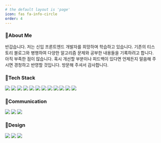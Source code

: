 ```yaml
---
# the default layout is 'page'
icon: fas fa-info-circle
order: 4
---
```


### 📍About Me
반갑습니다. 저는 신입 프론트엔드  개발자를 희망하며 학습하고 있습니다. 기존의 티스토리 블로그와 병행하여 다양한 알고리즘 문제와 공부한 내용들을 기록하려고 합니다. 아직 부족한 점이 많습니다. 혹시 개선할 부분이나 피드백이 있다면 언제든지 말씀해 주시면 경청하고 반영할 것입니다. 방문해 주셔서 감사합니다.

### 📍Tech Stack
<div>
	<img src="https://img.shields.io/badge/JavaScript-F7DF1E?style=for-the-badge&logo=javascript&logoColor=black">
	<img src="https://img.shields.io/badge/React-61DAFB?style=for-the-badge&logo=react&logoColor=black">
	<img src="https://img.shields.io/badge/React Query-FF4154?style=for-the-badge&logo=reactquery&logoColor=white">
	<img src="https://img.shields.io/badge/Redux-764ABC?style=for-the-badge&logo=redux&logoColor=white">
	<img src="https://img.shields.io/badge/Redux Thunk-76B83F?style=for-the-badge&logo=redux&logoColor=white">
	<img src="https://img.shields.io/badge/Framer Motion-0055FF?style=for-the-badge&logo=framer&logoColor=white">
	<img src="https://img.shields.io/badge/React Router-CA4245?style=for-the-badge&logo=reactrouter&logoColor=white">
	<img src="https://img.shields.io/badge/Json Server-000000?style=for-the-badge&logo=json&logoColor=white">
	<img src="https://img.shields.io/badge/Bootstrap-7952B3?style=for-the-badge&logo=bootstrap&logoColor=white">
	<img src="https://img.shields.io/badge/CSS-1572B6?style=for-the-badge&logo=css3&logoColor=white"> 
	<img src="https://img.shields.io/badge/HTML-E34F26?style=for-the-badge&logo=html5&logoColor=white"> 
	<img src="https://img.shields.io/badge/API Call-E3695F?style=for-the-badge&logoColor=white">   
</div>

### 📍Communication
<div>
	<img src="https://img.shields.io/badge/GitHub-181717?style=for-the-badge&logo=github&logoColor=white">
		<img src="https://img.shields.io/badge/Figma-F24E1E?style=for-the-badge&logo=figma&logoColor=white">
		<img src="https://img.shields.io/badge/Notion-000000?style=for-the-badge&logo=notion&logoColor=white">
</div>

### 📍Design
<div>
	<img src="https://img.shields.io/badge/Photoshop-31A8FF?style=for-the-badge&logo=adobephotoshop&logoColor=white">
		<img src="https://img.shields.io/badge/Illustrator-FF9A00?style=for-the-badge&logo=adobeillustrator&logoColor=white">
		<img src="https://img.shields.io/badge/XD-FF61F6?style=for-the-badge&logo=adobexd&logoColor=white">
</div>